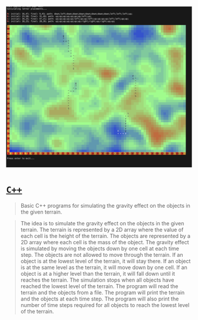 <!-- Cover picture -->
[![Cover](cover.png)]()

<!-- Explanation -->
# [**`C++`**]()
> Basic C++ programs for simulating the gravity effect on the objects in the given terrain. 

> The idea is to simulate the gravity effect on the objects in the given terrain. The terrain is represented by a 2D array where the value of each cell is the height of the terrain. The objects are represented by a 2D array where each cell is the mass of the object. The gravity effect is simulated by moving the objects down by one cell at each time step. The objects are not allowed to move through the terrain. If an object is at the lowest level of the terrain, it will stay there. If an object is at the same level as the terrain, it will move down by one cell. If an object is at a higher level than the terrain, it will fall down until it reaches the terrain. The simulation stops when all objects have reached the lowest level of the terrain. The program will read the terrain and the objects from a file. The program will print the terrain and the objects at each time step. The program will also print the number of time steps required for all objects to reach the lowest level of the terrain.